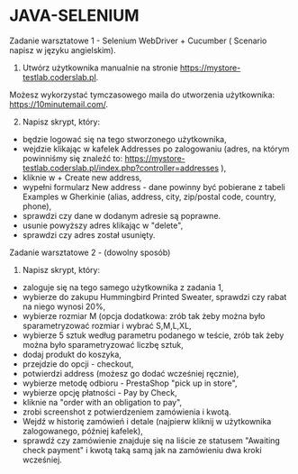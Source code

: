 # JAVA-SELENIUM
Zadanie warsztatowe 1 - Selenium WebDriver + Cucumber ( Scenario napisz w języku angielskim).

1. Utwórz użytkownika manualnie na stronie https://mystore-testlab.coderslab.pl.

Możesz wykorzystać tymczasowego maila do utworzenia użytkownika: https://10minutemail.com/.


2. Napisz skrypt, który:

- będzie logować się na tego stworzonego użytkownika,
- wejdzie klikając w kafelek Addresses po zalogowaniu (adres, na którym powinniśmy się znaleźć to: https://mystore-testlab.coderslab.pl/index.php?controller=addresses ),
- kliknie w + Create new address,
- wypełni formularz New address - dane powinny być pobierane z tabeli Examples w Gherkinie (alias, address, city, zip/postal code, country, phone),
- sprawdzi czy dane w dodanym adresie są poprawne.
- usunie powyższy adres klikając w "delete",
- sprawdzi czy adres został usunięty.

Zadanie warsztatowe 2 - (dowolny sposób)

1. Napisz skrypt, który:

- zaloguje się na tego samego użytkownika z zadania 1,
- wybierze do zakupu Hummingbird Printed Sweater, sprawdzi czy rabat na niego wynosi 20%,
- wybierze rozmiar M (opcja dodatkowa: zrób tak żeby można było sparametryzować rozmiar i wybrać S,M,L,XL,
- wybierze 5 sztuk według parametru podanego w teście, zrób tak żeby można było sparametryzować liczbę sztuk,
- dodaj produkt do koszyka,
- przejdzie do opcji - checkout,
- potwierdzi address (możesz go dodać wcześniej ręcznie),
- wybierze metodę odbioru - PrestaShop "pick up in store",
- wybierze opcję płatności - Pay by Check,
- kliknie na "order with an obligation to pay",
- zrobi screenshot z potwierdzeniem zamówienia i kwotą.
- Wejdź w historię zamówień i detale (najpierw kliknij w użytkownika zalogowanego, później kafelek),
- sprawdź czy zamówienie znajduje się na liście ze statusem "Awaiting check payment" i kwotą taką samą jak na zamówieniu dwa kroki wcześniej.
